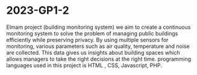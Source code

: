 # 2023-GP1-2
Elmam project (building monitoring system)
we aim to create a continuous monitoring system to solve the problem of managing public buildings efficiently while preserving privacy. By using multiple sensors for monitoring, various parameters such as air quality, temperature and noise are collected. This data gives us insights about building spaces which allows managers to take the right decisions at the right time.
 programming languages used in this project is HTML , CSS, Javascript, PHP. 
